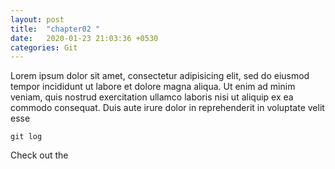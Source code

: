 ```yaml
---
layout: post
title:  "chapter02 "
date:   2020-01-23 21:03:36 +0530
categories: Git 
---
```

Lorem ipsum dolor sit amet, consectetur adipisicing elit, sed do eiusmod tempor incididunt ut labore et dolore magna aliqua. Ut enim ad minim veniam, quis nostrud exercitation ullamco laboris nisi ut aliquip ex ea commodo consequat. Duis aute irure dolor in reprehenderit in voluptate velit esse

```
git log
```

Check out the
